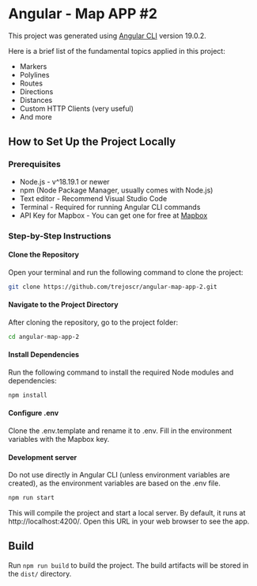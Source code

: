 # Angular - Map APP #2

This project was generated using [Angular CLI](https://github.com/angular/angular-cli) version 19.0.2.

Here is a brief list of the fundamental topics applied in this project:

  * Markers
  * Polylines
  * Routes
  * Directions
  * Distances
  * Custom HTTP Clients (very useful)
  * And more

## How to Set Up the Project Locally

### Prerequisites

- Node.js - v^18.19.1 or newer
- npm (Node Package Manager, usually comes with Node.js)
- Text editor - Recommend Visual Studio Code
- Terminal - Required for running Angular CLI commands
- API Key for Mapbox - You can get one for free at [Mapbox](https://www.mapbox.com/)

### Step-by-Step Instructions

#### Clone the Repository

Open your terminal and run the following command to clone the project:

```bash
git clone https://github.com/trejoscr/angular-map-app-2.git
```

#### Navigate to the Project Directory

After cloning the repository, go to the project folder:

```bash
cd angular-map-app-2
```

#### Install Dependencies

Run the following command to install the required Node modules and dependencies:

```bash
npm install
```

#### Configure .env
Clone the .env.template and rename it to .env.
Fill in the environment variables with the Mapbox key.

#### Development server
Do not use directly in Angular CLI (unless environment variables are created), as the environment variables are based on the .env file.

```bash
npm run start
```

This will compile the project and start a local server. By default, it runs at http://localhost:4200/. Open this URL in your web browser to see the app.

## Build

Run `npm run build` to build the project. The build artifacts will be stored in the `dist/` directory.
